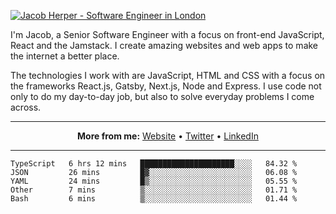 [![Jacob Herper - Software Engineer in London](https://res.cloudinary.com/jacobherper/image/upload/v1595605963/github_banner.png)](https://herper.io/)

I'm Jacob, a Senior Software Engineer with a focus on front-end JavaScript, React and the Jamstack. I create amazing websites and web apps to make the internet a better place.

The technologies I work with are JavaScript, HTML and CSS with a focus on the frameworks React.js, Gatsby, Next.js, Node and Express. I use code not only to do my day-to-day job, but also to solve everyday problems I come across.

-----

<p align="center">
  <strong>More from me:</strong> 
  <a href="https://herper.io">Website</a> •
  <a href="https://twitter.com/intent/follow?screen_name=jakeherp&tw_p=followbutton">Twitter</a> •
  <a href="https://www.linkedin.com/in/jacobherper/">LinkedIn</a>
</p>

-----

<!--START_SECTION:waka-->
```text
TypeScript   6 hrs 12 mins   █████████████████████░░░░   84.32 % 
JSON         26 mins         █▓░░░░░░░░░░░░░░░░░░░░░░░   06.08 % 
YAML         24 mins         █▒░░░░░░░░░░░░░░░░░░░░░░░   05.55 % 
Other        7 mins          ▒░░░░░░░░░░░░░░░░░░░░░░░░   01.71 % 
Bash         6 mins          ▒░░░░░░░░░░░░░░░░░░░░░░░░   01.44 % 
```
<!--END_SECTION:waka-->
